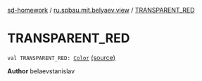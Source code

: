 [sd-homework](../index.md) / [ru.spbau.mit.belyaev.view](index.md) / [TRANSPARENT_RED](.)

# TRANSPARENT_RED

`val TRANSPARENT_RED: `[`Color`](http://docs.oracle.com/javase/6/docs/api/java/awt/Color.html) [(source)](https://github.com/StasBel/sd-homework/blob/gRPC/src/main/kotlin/ru/spbau/mit/belyaev/view/Primitives.kt#L39)

**Author**
belaevstanislav

